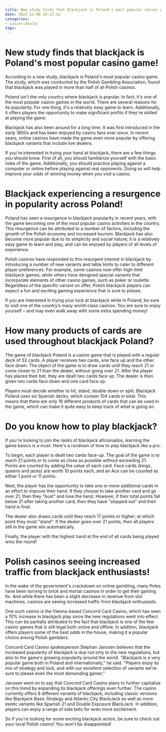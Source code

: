 ```yaml
---
title: New study finds that blackjack is Poland's most popular casino game!
date: 2022-12-08 10:13:42
categories:
- Casino Dealer
tags:
---
```



#  New study finds that blackjack is Poland's most popular casino game!

According to a new study, blackjack is Poland's most popular casino game. The study, which was conducted by the Polish Gambling Association, found that blackjack was played in more than half of all Polish casinos.

Poland isn't the only country where blackjack is popular. In fact, it's one of the most popular casino games in the world. There are several reasons for its popularity. For one thing, it's a relatively easy game to learn. Additionally, it offers players the opportunity to make significant profits if they're skilled at playing the game.

Blackjack has also been around for a long time. It was first introduced in the early 1800s and has been enjoyed by casino fans ever since. In recent years, online casinos have made the game even more popular by offering blackjack variants that include live dealers.

If you're interested in trying your hand at blackjack, there are a few things you should know. First of all, you should familiarize yourself with the basic rules of the game. Additionally, you should practice playing against a computer or online before playing against real opponents. Doing so will help improve your odds of winning money when you visit a casino.

#  Blackjack experiencing a resurgence in popularity across Poland!

Poland has seen a resurgence in blackjack popularity in recent years, with the game becoming one of the most popular casino activities in the country. This resurgence can be attributed to a number of factors, including the growth of the Polish economy and increased tourism. Blackjack has also become more popular due to its simplicity and social nature; it is a relatively easy game to learn and play, and can be enjoyed by players of all levels of experience.

Polish casinos have responded to this resurgent interest in blackjack by introducing a number of new variants and table limits to cater to different player preferences. For example, some casinos now offer high-limit blackjack games, while others have designed special variants that incorporate elements of other casino games, such as poker or roulette. Regardless of the specific variant on offer, Polish blackjack players can expect a fun and exciting gaming experience that is sure to please.

If you are interested in trying your luck at blackjack while in Poland, be sure to visit one of the country’s many world-class casinos. You are sure to enjoy yourself – and may even walk away with some extra spending money!

#  How many products of cards are used throughout blackjack Poland? 

The game of blackjack Poland is a casino game that is played with a regular deck of 52 cards. A player receives two cards, one face up and the other face down. The object of the game is to draw cards until they reach 21 or come closer to 21 than the dealer, without going over 21. After the player has placed their bet, they are dealt two cards face up. The dealer is then given two cards face down and one card face up.

Players must decide whether to hit, stand, double down or split. Blackjack Poland uses six Spanish decks, which contain 104 cards in total. This means that there are only 16 different products of cards that can be used in the game, which can make it quite easy to keep track of what is going on.

#  Do you know how to play blackjack? 

If you're looking to join the ranks of blackjack aficionados, learning the game basics is a must. Here's a rundown of how to play blackjack like a pro:

To begin, each player is dealt two cards face-up. The goal of the game is to reach 21 points or to come as close as possible without exceeding 21. Points are counted by adding the value of each card. Face cards (kings, queens and jacks) are worth 10 points each, and an Ace can be counted as either 1 point or 11 points.

Next, the player has the opportunity to take one or more additional cards in an effort to improve their hand. If they choose to take another card and go over 21, then they "bust" and lose the hand. However, if their total points fall below 21 after taking another card, then they have "stopped out" and their hand is final.

The dealer also draws cards until they reach 17 points or higher; at which point they must "stand". If the dealer goes over 21 points, then all players still in the game win automatically. 

Finally, the player with the highest hand at the end of all cards being played wins the round!

#  Polish casinos seeing increased traffic from blackjack enthusiasts!

In the wake of the government's crackdown on online gambling, many Poles have been turning to brick and mortar casinos in order to get their gaming fix. And while there has been a slight decrease in revenue from slot machines, casinos are seeing increased traffic from blackjack enthusiasts.

One such casino is the Vienna-based Concord Card Casino, which has seen a 10% increase in blackjack play since the new regulations went into effect. This can be partially attributed to the fact that blackjack is one of the few casino games that is still legal both online and offline. In addition, blackjack offers players some of the best odds in the house, making it a popular choice among Polish gamblers.

Concord Card Casino spokesperson Stephan Janssen believes that the increased popularity of blackjack is due not only to the new regulations, but also to the game's growing popularity around the world. "Blackjack is a very popular game both in Poland and internationally," he said. "Players enjoy its mix of strategy and luck, and with our excellent selection of variants we're sure to please even the most demanding gamer."

Janssen went on to say that Concord Card Casino plans to further capitalize on this trend by expanding its blackjack offerings even further. The casino currently offers 8 different variants of blackjack, including classic versions like Blackjack Basic Strategy and Atlantic City BlackJack as well as more exotic variants like Spanish 21 and Double Exposure BlackJack. In addition, players can enjoy a range of side bets for even more excitement.

So if you're looking for some exciting blackjack action, be sure to check out your local Polish casino! You won't be disappointed!